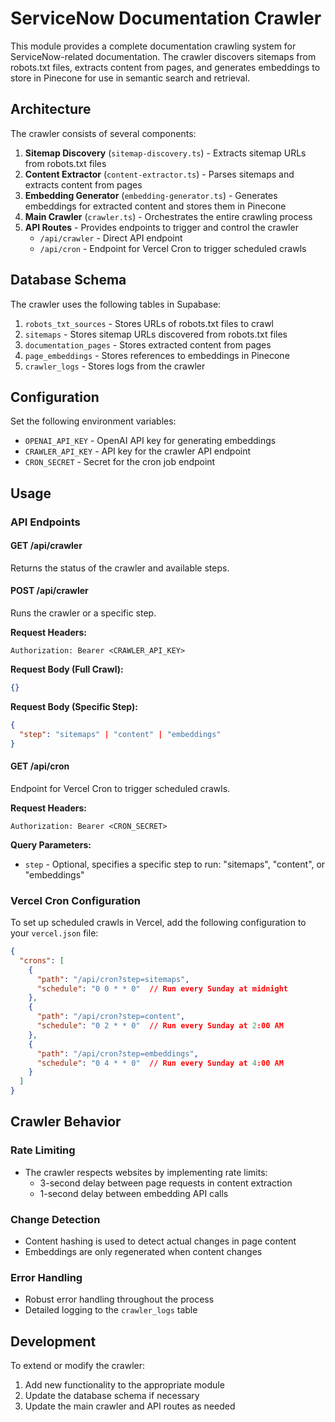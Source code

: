 # ServiceNow Documentation Crawler

This module provides a complete documentation crawling system for ServiceNow-related documentation. The crawler discovers sitemaps from robots.txt files, extracts content from pages, and generates embeddings to store in Pinecone for use in semantic search and retrieval.

## Architecture

The crawler consists of several components:

1. **Sitemap Discovery** (`sitemap-discovery.ts`) - Extracts sitemap URLs from robots.txt files
2. **Content Extractor** (`content-extractor.ts`) - Parses sitemaps and extracts content from pages
3. **Embedding Generator** (`embedding-generator.ts`) - Generates embeddings for extracted content and stores them in Pinecone
4. **Main Crawler** (`crawler.ts`) - Orchestrates the entire crawling process
5. **API Routes** - Provides endpoints to trigger and control the crawler
   - `/api/crawler` - Direct API endpoint
   - `/api/cron` - Endpoint for Vercel Cron to trigger scheduled crawls

## Database Schema

The crawler uses the following tables in Supabase:

1. `robots_txt_sources` - Stores URLs of robots.txt files to crawl
2. `sitemaps` - Stores sitemap URLs discovered from robots.txt files
3. `documentation_pages` - Stores extracted content from pages
4. `page_embeddings` - Stores references to embeddings in Pinecone
5. `crawler_logs` - Stores logs from the crawler

## Configuration

Set the following environment variables:

- `OPENAI_API_KEY` - OpenAI API key for generating embeddings
- `CRAWLER_API_KEY` - API key for the crawler API endpoint
- `CRON_SECRET` - Secret for the cron job endpoint

## Usage

### API Endpoints

#### GET /api/crawler

Returns the status of the crawler and available steps.

#### POST /api/crawler

Runs the crawler or a specific step.

**Request Headers:**
```
Authorization: Bearer <CRAWLER_API_KEY>
```

**Request Body (Full Crawl):**
```json
{}
```

**Request Body (Specific Step):**
```json
{
  "step": "sitemaps" | "content" | "embeddings"
}
```

#### GET /api/cron

Endpoint for Vercel Cron to trigger scheduled crawls.

**Request Headers:**
```
Authorization: Bearer <CRON_SECRET>
```

**Query Parameters:**
- `step` - Optional, specifies a specific step to run: "sitemaps", "content", or "embeddings"

### Vercel Cron Configuration

To set up scheduled crawls in Vercel, add the following configuration to your `vercel.json` file:

```json
{
  "crons": [
    {
      "path": "/api/cron?step=sitemaps",
      "schedule": "0 0 * * 0"  // Run every Sunday at midnight
    },
    {
      "path": "/api/cron?step=content",
      "schedule": "0 2 * * 0"  // Run every Sunday at 2:00 AM
    },
    {
      "path": "/api/cron?step=embeddings",
      "schedule": "0 4 * * 0"  // Run every Sunday at 4:00 AM
    }
  ]
}
```

## Crawler Behavior

### Rate Limiting

- The crawler respects websites by implementing rate limits:
  - 3-second delay between page requests in content extraction
  - 1-second delay between embedding API calls

### Change Detection

- Content hashing is used to detect actual changes in page content
- Embeddings are only regenerated when content changes

### Error Handling

- Robust error handling throughout the process
- Detailed logging to the `crawler_logs` table

## Development

To extend or modify the crawler:

1. Add new functionality to the appropriate module
2. Update the database schema if necessary
3. Update the main crawler and API routes as needed 